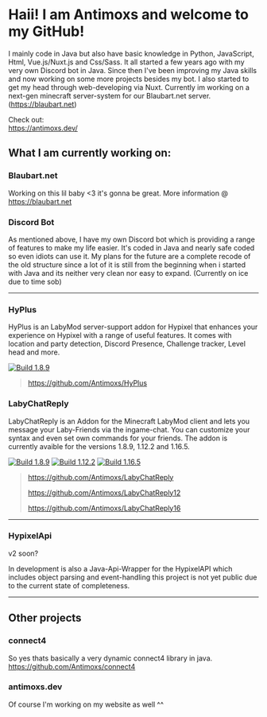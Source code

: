 
# **Haii! I am Antimoxs and welcome to my GitHub!**
I mainly code in Java but also have basic knowledge in Python, JavaScript, Html, Vue.js/Nuxt.js and Css/Sass. It all started a few years ago with my very own Discord bot in Java. Since then I've been improving my Java skills and now working on some more projects besides my bot. I also started to get my head through web-developing via Nuxt.
Currently im working on a next-gen minecraft server-system for our Blaubart.net server. (https://blaubart.net)

Check out:   
https://antimoxs.dev/

## What I am currently working on:

### Blaubart.net
Working on this lil baby <3 it's gonna be great.
More information @ https://blaubart.net

### Discord Bot
As mentioned above, I have my own Discord bot which is providing a range of features to make my life easier. It's coded in Java and nearly safe coded so even idiots can use it. My plans for the future are a complete recode of the old structure since a lot of it is still from the beginning when i started with Java and its neither very clean nor easy to expand. (Currently on ice due to time sob)

***

### HyPlus
HyPlus is an LabyMod server-support addon for Hypixel that enhances your experience on Hypixel with a range of useful features. It comes with location and party detection, Discord Presence, Challenge tracker, Level head and more.

[![Build 1.8.9](https://github.com/Antimoxs/HyPlus/actions/workflows/gradle.yml/badge.svg?branch=master)](https://github.com/Antimoxs/HyPlus/actions/workflows/gradle.yml)

> https://github.com/Antimoxs/HyPlus

### LabyChatReply
LabyChatReply is an Addon for the Minecraft LabyMod client and lets you message your Laby-Friends via the ingame-chat. You can customize your syntax and even set own commands for your friends. The addon is currently avaible for the versions 1.8.9, 1.12.2 and 1.16.5. 

[![Build 1.8.9](https://github.com/Antimoxs/LabyChatReply/actions/workflows/release.yml/badge.svg?branch=master)](https://github.com/Antimoxs/LabyChatReply/actions/workflows/release.yml) 
[![Build 1.12.2](https://github.com/Antimoxs/LabyChatReply12/actions/workflows/release.yml/badge.svg?branch=master)](https://github.com/Antimoxs/LabyChatReply12/actions/workflows/release.yml) 
[![Build 1.16.5](https://github.com/Antimoxs/LabyChatReply16/actions/workflows/gradle.yml/badge.svg)](https://github.com/Antimoxs/LabyChatReply16/actions/workflows/gradle.yml)

> https://github.com/Antimoxs/LabyChatReply 
> 
> https://github.com/Antimoxs/LabyChatReply12 
> 
> https://github.com/Antimoxs/LabyChatReply16 

***

### HypixelApi

v2 soon?

In development is also a Java-Api-Wrapper for the HypixelAPI which includes object parsing and event-handling this project is not yet public due to the current state of completeness.

***

## Other projects

### connect4
So yes thats basically a very dynamic connect4 library in java. 
https://github.com/Antimoxs/connect4

### antimoxs.dev
Of course I'm working on my website as well ^^

<!--
**Antimoxs/Antimoxs** is a ✨ _special_ ✨ repository because its `README.md` (this file) appears on your GitHub profile.

Here are some ideas to get you started:

- 🔭 I’m currently working on ...
- 🌱 I’m currently learning ...
- 👯 I’m looking to collaborate on ...
- 🤔 I’m looking for help with ...
- 💬 Ask me about ...
- 📫 How to reach me: ...
- 😄 Pronouns: ...
- ⚡ Fun fact: ...
-->
